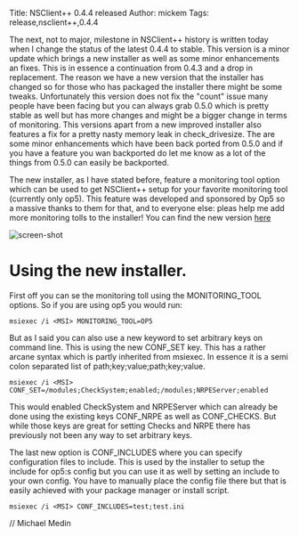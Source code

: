 Title: NSClient++ 0.4.4 released
Author: mickem
Tags: release,nsclient++,0.4.4

The next, not to major, milestone in NSClient++ history is written today when I change the status of the latest 0.4.4 to stable.
This version is a minor update which brings a new installer as well as some minor enhancements an fixes.
This is in essence a continuation from 0.4.3 and a drop in replacement. The reason we have a new version that the installer has changed so for those who has packaged the installer there might be some tweaks.
Unfortunately this version does not fix the "count" issue many people have been facing but you can always grab 0.5.0 which is pretty stable as well but has more changes and might be a bigger change in terms of monitoring.
This versions apart from a new improved installer also features a fix for a pretty nasty memory leak in check_drivesize.
The are some minor enhancements which have been back ported from 0.5.0 and if you have a feature you wan backported do let me know as a lot of the things from 0.5.0 can easily be backported.

The new installer, as I have stated before, feature a monitoring tool option which can be used to get NSClient++ setup for your favorite monitoring tool (currently only op5). This feature was developed and sponsored by Op5 so a massive thanks to them for that, and to everyone else: pleas help me add more monitoring tolls to the installer!
You can find the new version [here](/download/)

![screen-shot]({static|installer.png} "New installer")

# Using the new installer.

First off you can se the monitoring toll using the MONITORING_TOOL options.
So if you are using op5 you would run:

    msiexec /i <MSI> MONITORING_TOOL=OP5

But as I said you can also use a new keyword to set arbitrary keys on command line.
This is using the new CONF_SET key. This has a rather arcane syntax which is partly inherited from msiexec.
In essence it is a semi colon separated list of path;key;value;path;key;value.

    msiexec /i <MSI> CONF_SET=/modules;CheckSystem;enabled;/modules;NRPEServer;enabled

This would enabled CheckSystem and NRPEServer which can already be done using the existing keys CONF_NRPE as well as CONF_CHECKS.
But while those keys are great for setting Checks and NRPE there has previously not been any way to set arbitrary keys.

The last new option is CONF_INCLUDES where you can specify configuration files to include.
This is used by the installer to setup the include for op5:s config but you can use it as well by setting an include to your own config.
You have to manually place the config file there but that is easily achieved with your package manager or install script.

    msiexec /i <MSI> CONF_INCLUDES=test;test.ini

// Michael Medin
